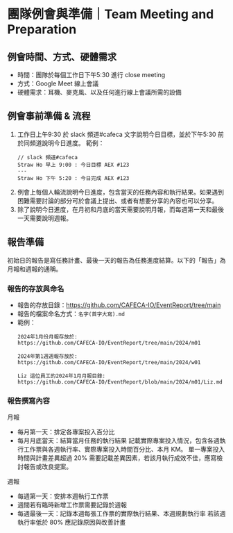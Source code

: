 # 團隊例會與準備｜Team Meeting and Preparation

## 例會時間、方式、硬體需求
- 時間：團隊於每個工作日下午5:30 進行 close meeting
- 方式：Google Meet 線上會議
- 硬體需求：耳機、麥克風、以及任何進行線上會議所需的設備

## 例會事前準備 & 流程
1. 工作日上午9:30 於 slack 頻道#cafeca 文字說明今日目標，並於下午5:30 前於同頻道說明今日進度。
範例：
    ```
    // slack 頻道#cafeca
    Straw Ho 早上 9:00 : 今日目標 AEX #123
    ---
    Straw Ho 下午 5:20 : 今日完成 AEX #123
    ```
2. 例會上每個人輪流說明今日進度，包含當天的任務內容和執行結果。如果遇到困難需要討論的部分可於會議上提出、或者有想要分享的內容也可以分享。
3. 除了說明今日進度，在月初和月底的當天需要說明月報，而每週第一天和最後一天需要說明週報。

## 報告準備
初始日的報告是寫任務計畫、最後一天的報告為任務進度結算。以下的「報告」為月報和週報的通稱。

### 報告的存放與命名
- 報告的存放目錄：https://github.com/CAFECA-IO/EventReport/tree/main
- 報告的檔案命名方式：`名字(首字大寫).md`
- 範例：
    ```
    2024年1月份月報存放於:
    https://github.com/CAFECA-IO/EventReport/tree/main/2024/m01
    
    2024年第1週週報存放於:
    https://github.com/CAFECA-IO/EventReport/tree/main/2024/w01
    
    Liz 這位員工的2024年1月月報目錄:
    https://github.com/CAFECA-IO/EventReport/blob/main/2024/m01/Liz.md
    ```

### 報告撰寫內容

月報
- 每月第一天：排定各專案投入百分比
- 每月月底當天：結算當月任務的執行結果
記載實際專案投入情況，包含各週執行工作票與各週執行率、實際專案投入時間百分比、本月 KM。
單一專案投入時間與計畫差異超過 20% 需要記載差異因素，若該月執行成效不佳，應寫檢討報告或改良提案。

週報
- 每週第一天：安排本週執行工作票
- 週間若有臨時新增工作票需要記錄於週報
- 每週最後一天：記錄本週每張工作票的實際執行結果、本週規劃執行率
若該週執行率低於 80% 應記錄原因與改善計畫

